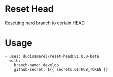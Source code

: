 # Reset Head
Resetting hard branch to certain HEAD

# Usage
```
- uses: dudisamarel/reset-head@v1.0.0-beta
  with:
    branch-name: develop
    github-secret: ${{ secrets.GITHUB_TOKEN }}
```
